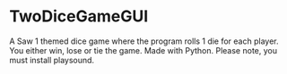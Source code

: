 # TwoDiceGameGUI
A Saw 1 themed dice game where the program rolls 1 die for each player. You either win, lose or tie the game. Made with Python. Please note, you must install playsound. 
